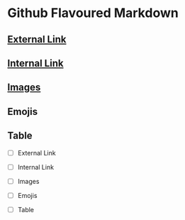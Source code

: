 # Github Flavoured Markdown

## [External Link](https://help.github.com/en) 
## [Internal Link](./images/0408-2-orcas.jpg)
## [Images](./images/) 
## Emojis
## Table

-[ ] External Link

-[ ] Internal Link

-[ ] Images

-[ ] Emojis

-[ ] Table




